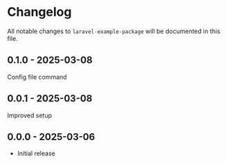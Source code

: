 # Changelog

All notable changes to `laravel-example-package` will be documented in this file.

## 0.1.0 - 2025-03-08

Config file command

## 0.0.1 - 2025-03-08

Improved setup

## 0.0.0 - 2025-03-06

- Initial release
